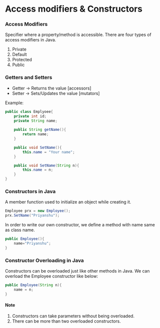 # Access modifiers & Constructors 

### Access Modifiers 
Specifier where a property/method is accessible. There are four types of access modifiers in Java.
1. Private
2. Default
3. Protected
4. Public

### Getters and Setters
- Getter -> Returns the value [accessors]
- Setter -> Sets/Updates the value [mutators]
  
Example:   
```java
public class Emplyoee{
    private int id;
    private String name;
     
    public String getName(){
        return name;
    }

    public void SetName(){
        this.name = "Your name";
    }

    public void SetName(String n){
        this.name = n;
    }
}
```

### Constructors in Java
A member function used to initialize an object while creating it.

```java
Employee prx = new Employee();
prx.SetName("Priyanshu");
```

In order to write our own constructor, we define a method with name same as class name.
```java
public Employee(){
    name="Priyanshu";
}
```
### Constructor Overloading in Java
Constructors can be overloaded just like other methods in Java. We can overload the Employee constructor like below:
```java
public Employee(String n){
    name = n;
}
```

#### Note
1. Constructors can take parameters without being overloaded.
2. There can be more than two overloaded constructors.
